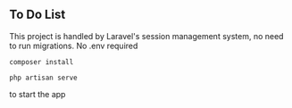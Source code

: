 ## To Do List

This project is handled by Laravel's session management system, no need to run migrations.
No .env required
```Terminal
composer install
```
```Terminal
php artisan serve
```
to start the app
